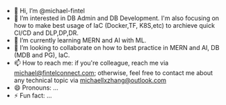 - 👋 Hi, I’m @michael-fintel
- 👀 I’m interested in DB Admin and DB Development. I'm also focusing on how to make best usage of IaC (Docker,TF, K8S,etc) to archieve quick CI/CD and DLP,DP,DR.
- 🌱 I’m currently learning MERN and AI with ML.
- 💞️ I’m looking to collaborate on how to best practice in MERN and AI, DB (MDB and PG), IaC.
- 📫 How to reach me: if you're colleague, reach me via michael@fintelconnect.com; otherwise, feel free to contact me about any technical topic via michaellxzhang@outlook.com
- 😄 Pronouns: ...
- ⚡ Fun fact: ...

<!---
michael-fintel/michael-fintel is a ✨ special ✨ repository because its `README.md` (this file) appears on your GitHub profile.
You can click the Preview link to take a look at your changes.
--->
